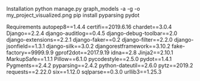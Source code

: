 Installation
python manage.py graph_models -a -g -o my_project_visualized.png
pip install pyparsing pydot

Requirements
autopep8==1.4.4
certifi==2019.6.16
chardet==3.0.4
Django==2.2.4
django-auditlog==0.4.5
django-debug-toolbar==2.0
django-extensions==2.2.1
django-faker==0.2
django-filter==2.2.0
django-jsonfield==1.3.1
django-silk==3.0.2
djangorestframework==3.10.2
fake-factory==9999.9.9
gprof2dot==2017.9.19
idna==2.8
Jinja2==2.10.1
MarkupSafe==1.1.1
Pillow==6.1.0
pycodestyle==2.5.0
pydot==1.4.1
Pygments==2.4.2
pyparsing==2.4.2
python-dateutil==2.6.0
pytz==2019.2
requests==2.22.0
six==1.12.0
sqlparse==0.3.0
urllib3==1.25.3
